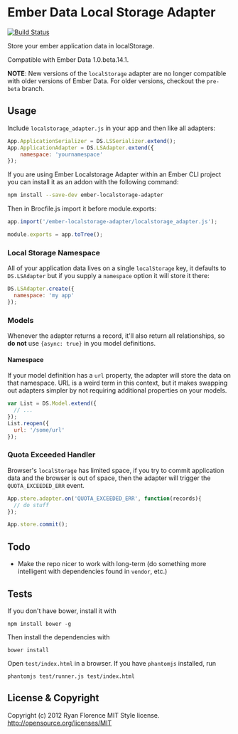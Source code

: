 Ember Data Local Storage Adapter
================================

[![Build
Status](https://travis-ci.org/kurko/ember-localstorage-adapter.svg?branch=master)](https://travis-ci.org/kurko/ember-localstorage-adapter)

Store your ember application data in localStorage.

Compatible with Ember Data 1.0.beta.14.1.

**NOTE**: New versions of the `localStorage` adapter are no longer compatible
with older versions of Ember Data. For older versions, checkout the `pre-beta`
branch.

Usage
-----

Include `localstorage_adapter.js` in your app and then like all adapters:

```js
App.ApplicationSerializer = DS.LSSerializer.extend();
App.ApplicationAdapter = DS.LSAdapter.extend({
    namespace: 'yournamespace'
});
```

If you are using Ember Localstorage Adapter within an Ember CLI project you can install it as an addon with the following command:

```sh
npm install --save-dev ember-localstorage-adapter
```

Then in Brocfile.js import it before module.exports:

```js
app.import('/ember-localstorage-adapter/localstorage_adapter.js');

module.exports = app.toTree();
```

### Local Storage Namespace

All of your application data lives on a single `localStorage` key, it defaults to `DS.LSAdapter` but if you supply a `namespace` option it will store it there:

```js
DS.LSAdapter.create({
  namespace: 'my app'
});
```

### Models

Whenever the adapter returns a record, it'll also return all
relationships, so __do not__ use `{async: true}` in you model definitions.

#### Namespace

If your model definition has a `url` property, the adapter will store the data on that namespace. URL is a weird term in this context, but it makes swapping out adapters simpler by not requiring additional properties on your models.

```js
var List = DS.Model.extend({
  // ...
});
List.reopen({
  url: '/some/url'
});
```

### Quota Exceeded Handler

Browser's `localStorage` has limited space, if you try to commit application data and the browser is out of space, then the adapter will trigger the `QUOTA_EXCEEDED_ERR` event.

```js
App.store.adapter.on('QUOTA_EXCEEDED_ERR', function(records){
  // do stuff
});

App.store.commit();
```

Todo
----

- Make the repo nicer to work with long-term (do something more intelligent with dependencies found in `vendor`, etc.)

Tests
-----

If you don't have bower, install it with

    npm install bower -g

Then install the dependencies with

    bower install

Open `test/index.html` in a browser. If you have `phantomjs` installed,
run

    phantomjs test/runner.js test/index.html

License & Copyright
-------------------

Copyright (c) 2012 Ryan Florence
MIT Style license. http://opensource.org/licenses/MIT
